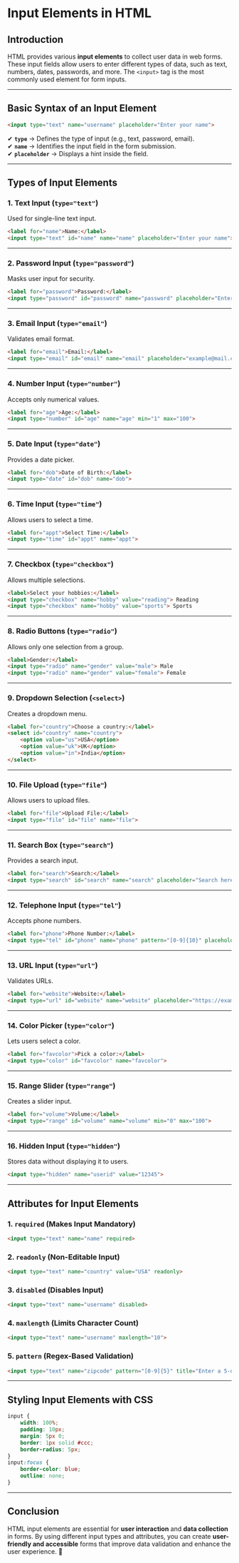 # **Input Elements in HTML**

## **Introduction**
HTML provides various **input elements** to collect user data in web forms. These input fields allow users to enter different types of data, such as text, numbers, dates, passwords, and more. The `<input>` tag is the most commonly used element for form inputs.

---

## **Basic Syntax of an Input Element**
```html
<input type="text" name="username" placeholder="Enter your name">
```
✔ **`type`** → Defines the type of input (e.g., text, password, email).  
✔ **`name`** → Identifies the input field in the form submission.  
✔ **`placeholder`** → Displays a hint inside the field.  

---

## **Types of Input Elements**
### **1. Text Input (`type="text"`)**
Used for single-line text input.
```html
<label for="name">Name:</label>
<input type="text" id="name" name="name" placeholder="Enter your name">
```

---

### **2. Password Input (`type="password"`)**
Masks user input for security.
```html
<label for="password">Password:</label>
<input type="password" id="password" name="password" placeholder="Enter your password">
```

---

### **3. Email Input (`type="email"`)**
Validates email format.
```html
<label for="email">Email:</label>
<input type="email" id="email" name="email" placeholder="example@mail.com">
```

---

### **4. Number Input (`type="number"`)**
Accepts only numerical values.
```html
<label for="age">Age:</label>
<input type="number" id="age" name="age" min="1" max="100">
```

---

### **5. Date Input (`type="date"`)**
Provides a date picker.
```html
<label for="dob">Date of Birth:</label>
<input type="date" id="dob" name="dob">
```

---

### **6. Time Input (`type="time"`)**
Allows users to select a time.
```html
<label for="appt">Select Time:</label>
<input type="time" id="appt" name="appt">
```

---

### **7. Checkbox (`type="checkbox"`)**
Allows multiple selections.
```html
<label>Select your hobbies:</label>
<input type="checkbox" name="hobby" value="reading"> Reading
<input type="checkbox" name="hobby" value="sports"> Sports
```

---

### **8. Radio Buttons (`type="radio"`)**
Allows only one selection from a group.
```html
<label>Gender:</label>
<input type="radio" name="gender" value="male"> Male
<input type="radio" name="gender" value="female"> Female
```

---

### **9. Dropdown Selection (`<select>`)**
Creates a dropdown menu.
```html
<label for="country">Choose a country:</label>
<select id="country" name="country">
    <option value="us">USA</option>
    <option value="uk">UK</option>
    <option value="in">India</option>
</select>
```

---

### **10. File Upload (`type="file"`)**
Allows users to upload files.
```html
<label for="file">Upload File:</label>
<input type="file" id="file" name="file">
```

---

### **11. Search Box (`type="search"`)**
Provides a search input.
```html
<label for="search">Search:</label>
<input type="search" id="search" name="search" placeholder="Search here...">
```

---

### **12. Telephone Input (`type="tel"`)**
Accepts phone numbers.
```html
<label for="phone">Phone Number:</label>
<input type="tel" id="phone" name="phone" pattern="[0-9]{10}" placeholder="Enter 10-digit number">
```

---

### **13. URL Input (`type="url"`)**
Validates URLs.
```html
<label for="website">Website:</label>
<input type="url" id="website" name="website" placeholder="https://example.com">
```

---

### **14. Color Picker (`type="color"`)**
Lets users select a color.
```html
<label for="favcolor">Pick a color:</label>
<input type="color" id="favcolor" name="favcolor">
```

---

### **15. Range Slider (`type="range"`)**
Creates a slider input.
```html
<label for="volume">Volume:</label>
<input type="range" id="volume" name="volume" min="0" max="100">
```

---

### **16. Hidden Input (`type="hidden"`)**
Stores data without displaying it to users.
```html
<input type="hidden" name="userid" value="12345">
```

---

## **Attributes for Input Elements**
### **1. `required` (Makes Input Mandatory)**
```html
<input type="text" name="name" required>
```

### **2. `readonly` (Non-Editable Input)**
```html
<input type="text" name="country" value="USA" readonly>
```

### **3. `disabled` (Disables Input)**
```html
<input type="text" name="username" disabled>
```

### **4. `maxlength` (Limits Character Count)**
```html
<input type="text" name="username" maxlength="10">
```

### **5. `pattern` (Regex-Based Validation)**
```html
<input type="text" name="zipcode" pattern="[0-9]{5}" title="Enter a 5-digit zip code">
```

---

## **Styling Input Elements with CSS**
```css
input {
    width: 100%;
    padding: 10px;
    margin: 5px 0;
    border: 1px solid #ccc;
    border-radius: 5px;
}
input:focus {
    border-color: blue;
    outline: none;
}
```

---

## **Conclusion**
HTML input elements are essential for **user interaction** and **data collection** in forms. By using different input types and attributes, you can create **user-friendly and accessible** forms that improve data validation and enhance the user experience. 🚀